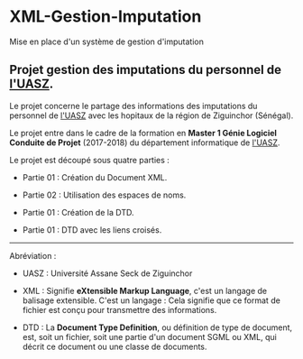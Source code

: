 # XML-Gestion-Imputation
Mise en place d'un système de gestion d'imputation

## Projet gestion des imputations du personnel de [l'UASZ](https://www.univ-zig.sn/).

Le projet concerne le partage des informations des imputations du personnel de [l'UASZ](https://www.univ-zig.sn/) avec les hopitaux de la région de Ziguinchor (Sénégal).

Le projet entre dans le cadre de la formation en __Master 1 Génie Logiciel Conduite de Projet__  (2017-2018) du département informatique de [l'UASZ](https://www.univ-zig.sn/).

Le projet est découpé sous quatre parties :

- Partie 01 : Création du Document XML.

- Partie 02 : Utilisation des espaces de noms.

- Partie 01 : Création de la DTD.

- Partie 01 : DTD avec les liens croisés.

---

Abréviation :

- UASZ : Université Assane Seck de Ziguinchor

- XML : Signifie __eXtensible Markup Language__, c'est un langage de balisage extensible. C'est un langage : Cela signifie que ce format de fichier est conçu pour transmettre des informations.

- DTD : La __Document Type Definition__, ou définition de type de document, est, soit un fichier, soit une partie d'un document SGML ou XML, qui décrit ce document ou une classe de documents.


